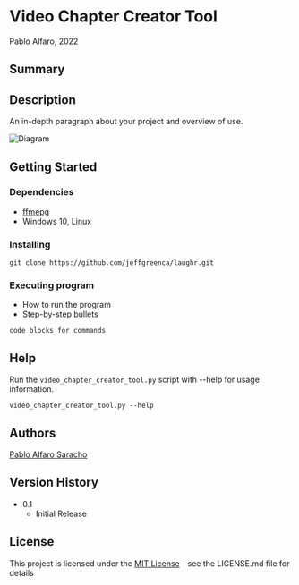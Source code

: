 # Video Chapter Creator Tool

Pablo Alfaro, 2022

## Summary


## Description

An in-depth paragraph about your project and overview of use.

![Diagram](https://user-images.githubusercontent.com/116673615/210000242-ee1f6414-2222-4208-852f-5b4f721c140f.gif)

## Getting Started

### Dependencies

* [ffmepg](https://github.com/FFmpeg/FFmpeg)
* Windows 10, Linux

### Installing

```
git clone https://github.com/jeffgreenca/laughr.git
```
### Executing program

* How to run the program
* Step-by-step bullets
```
code blocks for commands
```

## Help

Run the ```video_chapter_creator_tool.py``` script with --help for usage information.

```
video_chapter_creator_tool.py --help
```

## Authors

[Pablo Alfaro Saracho](https://www.linkedin.com/in/pablo-alfaro-saracho)

## Version History

* 0.1
    * Initial Release

## License

This project is licensed under the [MIT License](https://mit-license.org/) - see the LICENSE.md file for details

